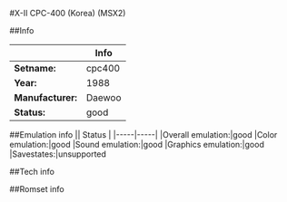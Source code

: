 #X-II CPC-400 (Korea) (MSX2)

##Info

||Info|
|-----|-----|
|**Setname:**|cpc400
|**Year:**|1988
|**Manufacturer:**|Daewoo
|**Status:**|good

##Emulation info
|| Status |
|-----|-----|
|Overall emulation:|good
|Color emulation:|good
|Sound emulation:|good
|Graphics emulation:|good
|Savestates:|unsupported

##Tech info

##Romset info

<!--- START OF EDITED COMMENT DO NOT TOUCH TEXT ABOVE-->
